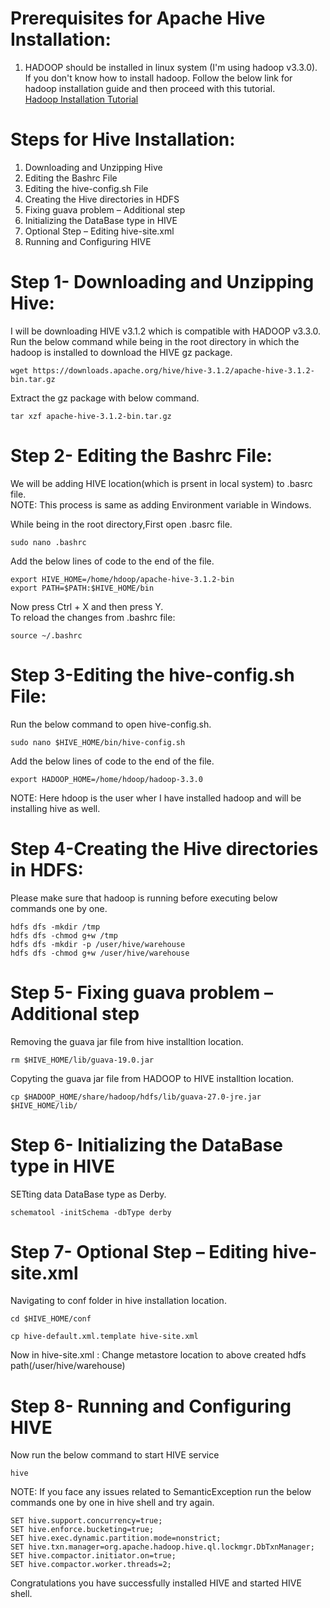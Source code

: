Prerequisites for Apache Hive Installation:
===================================
1. HADOOP should be installed in linux system (I'm using hadoop v3.3.0). <br />
If you don't know how to install hadoop. Follow the below link for hadoop installation guide and then proceed with this tutorial. <br />
[Hadoop Installation Tutorial](https://github.com/akashpahilwan/Hadoop-Installtion-on-Linux)


Steps for Hive Installation:
==================================
1. Downloading and Unzipping Hive
2. Editing the Bashrc File
3. Editing the hive-config.sh File
4. Creating the Hive directories in HDFS
5. Fixing guava problem – Additional step
6. Initializing the DataBase type in HIVE
7. Optional Step – Editing hive-site.xml
8. Running and Configuring HIVE

Step 1- Downloading and Unzipping Hive:
=============================

I will be downloading HIVE v3.1.2 which is compatible with HADOOP v3.3.0.<br />
Run the below command while being in the root directory in which the hadoop is installed to download the HIVE gz package. <br />

```
wget https://downloads.apache.org/hive/hive-3.1.2/apache-hive-3.1.2-bin.tar.gz
```

Extract the gz package with below command.<br />
```
tar xzf apache-hive-3.1.2-bin.tar.gz
```

Step 2- Editing the Bashrc File:
========================
We will be adding HIVE location(which is prsent in local system) to .basrc file. <br />
NOTE: This process is same as adding Environment variable in Windows. <br />

While being in the root directory,First open .basrc file.<br />
```
sudo nano .bashrc
```
Add the below lines of code to the end of the file.<br />
```
export HIVE_HOME=/home/hdoop/apache-hive-3.1.2-bin
export PATH=$PATH:$HIVE_HOME/bin
```

Now press Ctrl + X and then press Y.<br />
To reload the changes from .bashrc file:
```
source ~/.bashrc
```
Step 3-Editing the hive-config.sh File:
===================================

Run the below command to open hive-config.sh.
```
sudo nano $HIVE_HOME/bin/hive-config.sh
```
Add the below lines of code to the end of the file.<br />
```
export HADOOP_HOME=/home/hdoop/hadoop-3.3.0
```
NOTE: Here hdoop is the user wher I have installed hadoop and will be installing hive as well.

Step 4-Creating the Hive directories in HDFS:
===================================

Please make sure that hadoop is running before executing below commands one by one. <br />
```
hdfs dfs -mkdir /tmp
hdfs dfs -chmod g+w /tmp  
hdfs dfs -mkdir -p /user/hive/warehouse
hdfs dfs -chmod g+w /user/hive/warehouse
```


Step 5- Fixing guava problem – Additional step
===================================
Removing the guava jar file from hive installtion location.<br />
```
rm $HIVE_HOME/lib/guava-19.0.jar
```
Copyting the guava jar file from HADOOP to HIVE installtion location.
```
cp $HADOOP_HOME/share/hadoop/hdfs/lib/guava-27.0-jre.jar $HIVE_HOME/lib/
```

Step 6- Initializing the DataBase type in HIVE
============================
SETting data DataBase type as Derby.
```
schematool -initSchema -dbType derby
```


Step 7- Optional Step – Editing hive-site.xml
===========
Navigating to conf folder in hive installation location.
```
cd $HIVE_HOME/conf
```
```
cp hive-default.xml.template hive-site.xml
```
Now in  hive-site.xml : Change metastore location to above created hdfs path(/user/hive/warehouse)

Step 8- Running and Configuring HIVE
=================================
Now run the below command to start HIVE service 
```
hive
```
NOTE: If you face any issues related to SemanticException run the below commands one by one in hive shell and try again.
```
SET hive.support.concurrency=true;
SET hive.enforce.bucketing=true;
SET hive.exec.dynamic.partition.mode=nonstrict;
SET hive.txn.manager=org.apache.hadoop.hive.ql.lockmgr.DbTxnManager;
SET hive.compactor.initiator.on=true;
SET hive.compactor.worker.threads=2;
```


Congratulations you have successfully installed HIVE and started HIVE shell.
